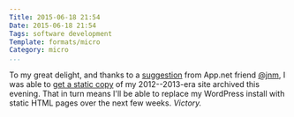 ```yaml
---
Title: 2015-06-18 21:54
Date: 2015-06-18 21:54
Tags: software development
Template: formats/micro
Category: micro
...
```


To my great delight, and thanks to a [suggestion] from App.net friend [\@jnm], I
was able to [get a static copy] of my 2012--2013-era site archived this evening.
That in turn means I'll be able to replace my WordPress install with static HTML
pages over the next few weeks. *Victory.*

[suggestion]: https://alpha.app.net/jnm/post/61270949
[\@jnm]: https://alpha.app.net/jnm/
[get a static copy]: http://www.linuxjournal.com/content/downloading-entire-web-site-wget
